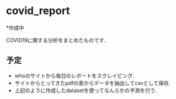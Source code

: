 # covid_report
*作成中

COVID19に関する分析をまとめたものです．

## 予定
- whoのサイトから毎日のレポートをスクレイピング.
- サイトからとってきたpdfの表からデータを抽出してcsvとして保存.
- 上記のように作成したdatasetを使ってなんらかの予測を行う.
